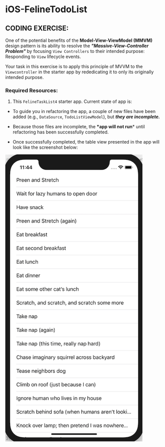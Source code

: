 # iOS-FelineTodoList

## CODING EXERCISE:

One of the potential benefits of the **Model-View-ViewModel (MMVM)** design pattern is its ability to resolve the __*"Massive-View-Controller Problem"*__ by focusing `View Controllers` to their intended purpose: Responding to `View` lifecycle events.

Your task in this exercise is to apply this principle of MVVM to the `Viewcontroller` in the starter app by rededicating it to only its originally intended purpose.

### Required Resources:

1. This `FelineTaskList4` starter app. Current state of app is:

- To guide you in refactoring the app, a couple of new files have been added (e.g., `DataSource`, `TodoListViewModel`), but __*they are incomplete.*__

- Because those files are incomplete, the __*app will not run__* until refactoring has been successfully completed.

- Once successfully completed, the table view presented in the app will look like the screenshot below:

![Working_table_view](Working_table_view.png) </br>
